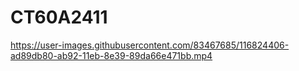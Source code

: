 # CT60A2411


https://user-images.githubusercontent.com/83467685/116824406-ad89db80-ab92-11eb-8e39-89da66e471bb.mp4

